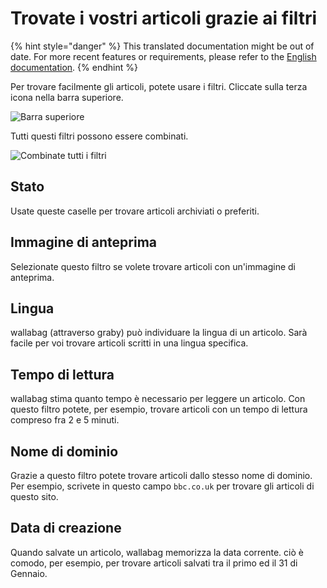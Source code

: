 # Trovate i vostri articoli grazie ai filtri

{% hint style="danger" %}
This translated documentation might be out of date. For more recent features or requirements, please refer to the [English documentation](https://doc.wallabag.org/en/).
{% endhint %}

Per trovare facilmente gli articoli, potete usare i filtri. Cliccate sulla terza icona nella barra superiore.

![Barra superiore](../../img/user/topbar.png)

Tutti questi filtri possono essere combinati.

![Combinate tutti i filtri](../../img/user/filters.png)

## Stato

Usate queste caselle per trovare articoli archiviati o preferiti.

## Immagine di anteprima

Selezionate questo filtro se volete trovare articoli con un'immagine di
anteprima.

## Lingua

wallabag (attraverso graby) può individuare la lingua di un articolo. Sarà
facile per voi trovare articoli scritti in una lingua specifica.

## Tempo di lettura

wallabag stima quanto tempo è necessario per leggere un articolo. Con
questo filtro potete, per esempio, trovare articoli con un tempo di
lettura compreso fra 2 e 5 minuti.

## Nome di dominio

Grazie a questo filtro potete trovare articoli dallo stesso nome di
dominio. Per esempio, scrivete in questo campo `bbc.co.uk` per trovare
gli articoli di questo sito.

## Data di creazione

Quando salvate un articolo, wallabag memorizza la data corrente. ciò è
comodo, per esempio, per trovare articoli salvati tra il primo ed il 31
di Gennaio.
